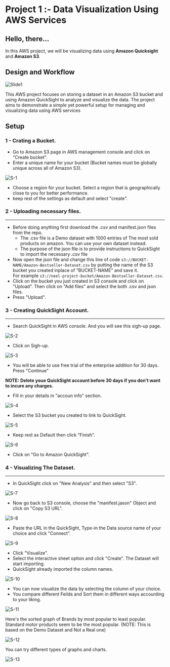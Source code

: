 
# Project 1 :- Data Visualization Using AWS Services 

## Hello, there...

In this AWS project, we will be visualizing data using __Amazon Quicksight__ and __Amazon S3__. 


## Design and Workflow

![Slide1](https://github.com/neelspatel02/repo-1/blob/dc4c39e7ac243c63484753a556a6b5ee68db8afd/images/Slide1.jpg)

This AWS project focuses on storing a dataset in an Amazon S3 bucket and using Amazon QuickSight to analyze and visualize the data. The project aims to demonstrate a simple yet powerful setup for managing and visualizing data using AWS services

## Setup
### 1 - Crating a Bucket.

- Go to Amazon S3 page in AWS management console and click on "Create bucket".
- Enter a unique name for your bucket (Bucket names must be globally unique across all of Amazon S3).
  
![S-1](https://github.com/neelspatel02/repo-1/blob/c76f0251251525f8d3d1b1996450f15f8c678ed9/images/S3-1.png)

- Choose a region for your bucket. Select a region that is geographically close to you for better performance.
- keep rest of the settings as default and select "create".

### 2 - Uploading necessary files. 
___

- Before doing anything first download the .csv and manifest.json files from the repo.
  +  The .csv file is a Demo dataset with 1000 entries of The most sold products on amazon. You can use your own dataset instead.
  + The purpose of the json file is to provide instructions to QuickSight to import the necessary .csv file 
- Now open the json file and change this line of code
  ` s3://BUCKET-NAME/Amazon-Bestseller-Dataset.csv `
  by putting the name of the S3 bucket you created inplace of "BUCKET-NAME" and save it.
 <br> For example ` s3://neel-project-bucket/Amazon-Bestseller-Dataset.csv `.
- Click on the bucket you just created in S3 console and click on "Upload". Then click on "Add files" and select the both .csv and json files. 
- Press "Upload". 

### 3 - Creating QuickSight Account.
___

- Search QuickSight in AWS console. And you will see this sigh-up page.

![S-2](https://github.com/neelspatel02/repo-1/blob/c76f0251251525f8d3d1b1996450f15f8c678ed9/images/QuickSight-1.png)
  
- Click on Sigh-up.

![S-3](https://github.com/neelspatel02/repo-1/blob/c76f0251251525f8d3d1b1996450f15f8c678ed9/images/QuickSight-2.png)
  
- You will be able to use free trial of the enterprise addition for 30 days. Press "Continue" 

**__NOTE:__** __Delete youe QuickSight account before 30 days if you don't want to incure any charges.__

- Fill in your details in "accoun info" section.

![S-4](https://github.com/neelspatel02/repo-1/blob/c76f0251251525f8d3d1b1996450f15f8c678ed9/images/QuickSight-3.png)

- Select the S3 bucket you created to link to QuickSight.

![S-5](https://github.com/neelspatel02/repo-1/blob/c76f0251251525f8d3d1b1996450f15f8c678ed9/images/QuickSight-4.png)

- Keep rest as Default then click "Finish".

![S-6](https://github.com/neelspatel02/repo-1/blob/c76f0251251525f8d3d1b1996450f15f8c678ed9/images/QuickSight-5.png)

- Click on "Go to Amazon QuickSight". 

### 4 - Visualizing The Dataset.
___

- In QuickSight click on "New Analysis" and then select "S3".

![S-7](https://github.com/neelspatel02/repo-1/blob/c76f0251251525f8d3d1b1996450f15f8c678ed9/images/V-2.png)
  
- Now go back to S3 console, choose the "manifest.jason" Object and click on "Copy S3 URL".

![S-8](https://github.com/neelspatel02/repo-1/blob/64718e385b082cbea05baae69b9a31a38ab89c96/images/v-4.png)

- Paste the URL in the QuickSight, Type-in the Data source name of your choice and click "Connect".

![S-9](https://github.com/neelspatel02/repo-1/blob/c76f0251251525f8d3d1b1996450f15f8c678ed9/images/v-5.png)

- Click "Visualize".
- Select the interactive sheet option and click "Create". The Dataset will start importing.
- QuickSight already imported the column names.

![S-10](https://github.com/neelspatel02/repo-1/blob/c76f0251251525f8d3d1b1996450f15f8c678ed9/images/v-7.png)

- You can now visualize the data by selecting the column of your choice.
- You compare different Feilds and Sort them in different ways accourding to your liking.

![S-11](https://github.com/neelspatel02/repo-1/blob/c76f0251251525f8d3d1b1996450f15f8c678ed9/images/v-8.png)

Here's the sorted graph of Brands by most popular to least popular. Standard motor products seem to be the most popular. (NOTE: This is based on the Demo Dataset and Not a Real one)  

![S-12](https://github.com/neelspatel02/repo-1/blob/04d2f5fc06a1cabd69882695920132f70f9cb471/images/Screenshot%202024-01-04%20180401.png)

You can try different types of graphs and charts.

![S-13](https://github.com/neelspatel02/repo-1/blob/04d2f5fc06a1cabd69882695920132f70f9cb471/images/v-9.png)
